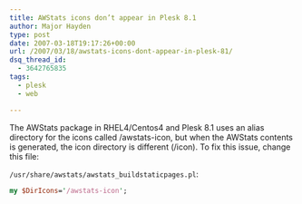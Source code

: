 ```yaml
---
title: AWStats icons don’t appear in Plesk 8.1
author: Major Hayden
type: post
date: 2007-03-18T19:17:26+00:00
url: /2007/03/18/awstats-icons-dont-appear-in-plesk-81/
dsq_thread_id:
  - 3642765835
tags:
  - plesk
  - web

---
```

The AWStats package in RHEL4/Centos4 and Plesk 8.1 uses an alias directory for the icons called /awstats-icon, but when the AWStats contents is generated, the icon directory is different (/icon). To fix this issue, change this file:

`/usr/share/awstats/awstats_buildstaticpages.pl`:

```perl
my $DirIcons='/awstats-icon';
```
